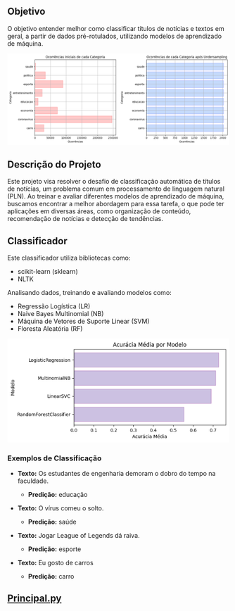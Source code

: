## Objetivo
O objetivo entender melhor como classificar títulos de notícias e textos em geral, a partir de dados pré-rotulados, utilizando modelos de aprendizado de máquina.

![Amostras](/imgs/under_samples_freqs.png)

## Descrição do Projeto
Este projeto visa resolver o desafio de classificação automática de títulos de notícias, um problema comum em processamento de linguagem natural (PLN). Ao treinar e avaliar diferentes modelos de aprendizado de máquina, buscamos encontrar a melhor abordagem para essa tarefa, o que pode ter aplicações em diversas áreas, como organização de conteúdo, recomendação de notícias e detecção de tendências.

## Classificador
Este classificador utiliza bibliotecas como:
- scikit-learn (sklearn)
- NLTK

Analisando dados, treinando e avaliando modelos como:
- Regressão Logística (LR)
- Naive Bayes Multinomial (NB)
- Máquina de Vetores de Suporte Linear (SVM)
- Floresta Aleatória (RF)

![Precisão](/imgs/accuracy.png)

### Exemplos de Classificação
- **Texto:** Os estudantes de engenharia demoram o dobro do tempo na faculdade.
  - **Predição:** educação

- **Texto:** O vírus comeu o solto.
  - **Predição:** saúde

- **Texto:** Jogar League of Legends dá raiva.
  - **Predição:** esporte

- **Texto:** Eu gosto de carros
  - **Predição:** carro

## [Principal.py](./classifier.ipynb)
